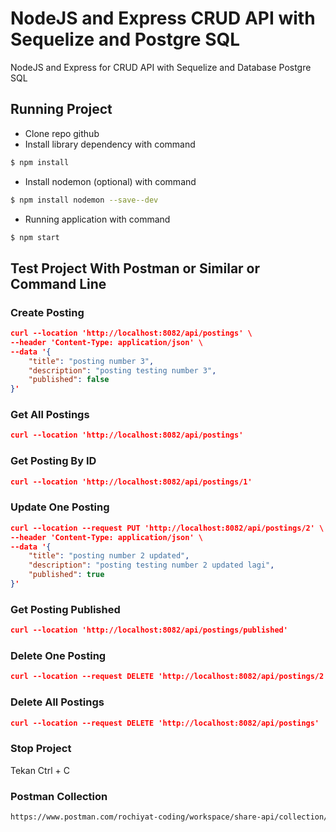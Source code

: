 # **NodeJS and Express CRUD API with Sequelize and Postgre SQL**

NodeJS and Express for CRUD API with Sequelize and Database Postgre SQL

## **Running Project**
- Clone repo github
- Install library dependency with command 
```bash
$ npm install
```
- Install nodemon (optional) with command 
```bash
$ npm install nodemon --save--dev
```
- Running application with command
```bash
$ npm start
```

## **Test Project With Postman or Similar or Command Line**

### **Create Posting**
```json
curl --location 'http://localhost:8082/api/postings' \
--header 'Content-Type: application/json' \
--data '{
    "title": "posting number 3",
    "description": "posting testing number 3",
    "published": false
}'
```

### **Get All Postings**
```json
curl --location 'http://localhost:8082/api/postings'
```

### **Get Posting By ID**
```json
curl --location 'http://localhost:8082/api/postings/1'
```

### **Update One Posting**
```json
curl --location --request PUT 'http://localhost:8082/api/postings/2' \
--header 'Content-Type: application/json' \
--data '{
    "title": "posting number 2 updated",
    "description": "posting testing number 2 updated lagi",
    "published": true
}'
```

### **Get Posting Published**
```json
curl --location 'http://localhost:8082/api/postings/published'
```

### **Delete One Posting**
```json
curl --location --request DELETE 'http://localhost:8082/api/postings/2'
```

### **Delete All Postings**
```json
curl --location --request DELETE 'http://localhost:8082/api/postings'
```

### **Stop Project**
Tekan Ctrl + C 

### **Postman Collection**
```bash
https://www.postman.com/rochiyat-coding/workspace/share-api/collection/4389128-d42d769f-ad27-4e97-8677-0ab9b1b0155b?action=share&creator=4389128
```